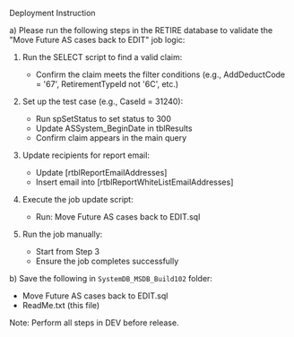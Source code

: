 Deployment Instruction

a) Please run the following steps in the RETIRE database to validate the "Move Future AS cases back to EDIT" job logic:

1) Run the SELECT script to find a valid claim:
   - Confirm the claim meets the filter conditions (e.g., AddDeductCode = '67', RetirementTypeId not '6C', etc.)

2) Set up the test case (e.g., CaseId = 31240):
   - Run spSetStatus to set status to 300
   - Update ASSystem_BeginDate in tblResults
   - Confirm claim appears in the main query

3) Update recipients for report email:
   - Update [rtblReportEmailAddresses]
   - Insert email into [rtblReportWhiteListEmailAddresses]

4) Execute the job update script:
   - Run: Move Future AS cases back to EDIT.sql

5) Run the job manually:
   - Start from Step 3
   - Ensure the job completes successfully

b) Save the following in `SystemDB_MSDB_Build102` folder:
   - Move Future AS cases back to EDIT.sql
   - ReadMe.txt (this file)

Note: Perform all steps in DEV before release.
